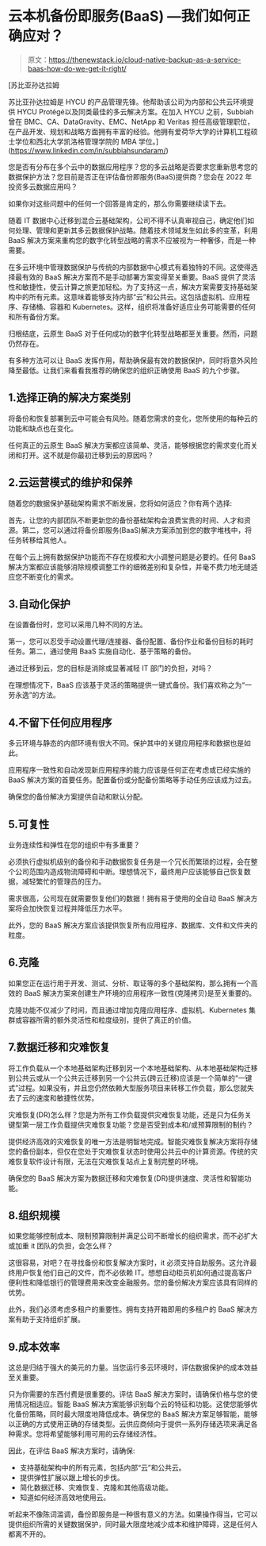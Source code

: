 # 云本机备份即服务(BaaS) —我们如何正确应对？

> 原文：<https://thenewstack.io/cloud-native-backup-as-a-service-baas-how-do-we-get-it-right/>

[](https://www.linkedin.com/in/subbiahsundaram/)

 [苏比亚孙达拉姆

苏比亚孙达拉姆是 HYCU 的产品管理先锋。他帮助该公司为内部和公共云环境提供 HYCU Protégé以及同类最佳的多云解决方案。在加入 HYCU 之前，Subbiah 曾在 BMC、CA、DataGravity、EMC、NetApp 和 Veritas 担任高级管理职位，在产品开发、规划和战略方面拥有丰富的经验。他拥有爱荷华大学的计算机工程硕士学位和西北大学凯洛格管理学院的 MBA 学位。](https://www.linkedin.com/in/subbiahsundaram/) [](https://www.linkedin.com/in/subbiahsundaram/)

您是否有分布在多个云中的数据应用程序？您的多云战略是否要求您重新思考您的数据保护方法？您目前是否正在评估备份即服务(BaaS)提供商？您会在 2022 年投资多云数据应用吗？

如果你对这些问题中的任何一个回答是肯定的，那么你需要继续读下去。

随着 IT 数据中心迁移到混合云基础架构，公司不得不认真审视自己，确定他们如何处理、管理和更新其多云数据保护战略。随着技术领域发生如此多的变革，利用 BaaS 解决方案来重构您的数字化转型战略的需求不应被视为一种奢侈，而是一种需要。

在多云环境中管理数据保护与传统的内部数据中心模式有着独特的不同。这使得选择最有效的 BaaS 解决方案而不是手动部署方案变得至关重要。BaaS 提供了灵活性和敏捷性，使云计算之旅更加轻松。为了支持这一点，解决方案需要支持基础架构中的所有元素。这意味着能够支持内部“云”和公共云。这包括虚拟机、应用程序、存储桶、容器和 Kubernetes。这样，组织将准备好适应业务可能需要的任何和所有备份方案。

归根结底，云原生 BaaS 对于任何成功的数字化转型战略都至关重要。然而，问题仍然存在。

有多种方法可以让 BaaS 发挥作用，帮助确保最有效的数据保护，同时将意外风险降至最低。让我们来看看我推荐的确保您的组织正确使用 BaaS 的九个步骤。

## 1.选择正确的解决方案类别

将备份和恢复部署到云中可能会有风险。随着您需求的变化，您所使用的每种云的功能和缺点也在变化。

任何真正的云原生 BaaS 解决方案都应该简单、灵活，能够根据您的需求变化而关闭和打开。这不就是你最初迁移到云的原因吗？

## 2.云运营模式的维护和保养

随着您的数据保护基础架构需求不断发展，您将如何适应？你有两个选择:

首先，让您的内部团队不断更新您的备份基础架构会浪费宝贵的时间、人才和资源。第二，您可以通过将备份即服务(BaaS)解决方案添加到您的数字堆栈中，将任务转移给其他人。

在每个云上拥有数据保护功能而不存在规模和大小调整问题是必要的。任何 BaaS 解决方案都应该能够消除规模调整工作的细微差别和复杂性，并毫不费力地无缝适应您不断变化的需求。

## 3.自动化保护

在设置备份时，您可以采用几种不同的方法。

第一，您可以忍受手动设置代理/连接器、备份配置、备份作业和备份目标的耗时任务。第二，通过使用 BaaS 实施自动化、基于策略的备份。

通过迁移到云，您的目标是消除或显著减轻 IT 部门的负担，对吗？

在理想情况下，BaaS 应该基于灵活的策略提供一键式备份。我们喜欢称之为“一劳永逸”的方法。

## 4.不留下任何应用程序

多云环境与静态的内部环境有很大不同。保护其中的关键应用程序和数据也是如此。

应用程序一致性和自动发现新应用程序的能力应该是任何正在考虑或已经实施的 BaaS 解决方案的首要任务。配置备份或分配备份策略等手动任务应该成为过去。

确保您的备份解决方案提供自动和默认分配。

## 5.可复性

业务连续性和弹性在您的组织中有多重要？

必须执行虚拟机级别的备份和手动数据恢复任务是一个冗长而繁琐的过程，会在整个公司范围内造成物流障碍和中断。理想情况下，最终用户应该能够自己恢复数据，减轻繁忙的管理员的压力。

需求很高，公司现在就需要恢复他们的数据！拥有易于使用的全自动 BaaS 解决方案将会加快恢复过程并降低压力水平。

此外，您的 BaaS 解决方案应该提供恢复所有应用程序、数据库、文件和文件夹的粒度。

## 6.克隆

如果您正在运行用于开发、测试、分析、取证等的多个基础架构，那么拥有一个高效的 BaaS 解决方案来创建生产环境的应用程序一致性(克隆拷贝)是至关重要的。

克隆功能不仅减少了时间，而且通过增加克隆应用程序、虚拟机、Kubernetes 集群或容器所需的额外灵活性和粒度级别，提供了真正的价值。

## 7.数据迁移和灾难恢复

将工作负载从一个本地基础架构迁移到另一个本地基础架构、从本地基础架构迁移到公共云或从一个公共云迁移到另一个公共云(跨云迁移)应该是一个简单的“一键式”过程。如果没有，并且您仍然依赖大型服务项目来转移工作负载，那么您就失去了云的速度和敏捷性优势。

灾难恢复(DR)怎么样？您是为所有工作负载提供灾难恢复功能，还是只为任务关键型第一层工作负载提供灾难恢复功能？您是否受到成本和/或预算限制的制约？

提供经济高效的灾难恢复的唯一方法是明智地完成。智能灾难恢复解决方案将存储您的备份副本，但仅在您处于灾难恢复状态时使用公共云中的计算资源。传统的灾难恢复软件设计有限，无法在灾难恢复站点上复制完整的环境。

确保您的 BaaS 解决方案为数据迁移和灾难恢复(DR)提供速度、灵活性和智能功能。

## 8.组织规模

如果您能够控制成本、限制预算限制并满足公司不断增长的组织需求，而不必扩大或加重 it 团队的负担，会怎么样？

这很容易，对吧？在寻找备份和恢复解决方案时，it 必须支持自助服务。这允许最终用户恢复他们自己的文件，而不必依赖 IT。想想自动柜员机如何通过提高客户便利性和降低银行的管理费用来改变金融服务。您的备份解决方案应该具有同样的优势。

此外，我们必须考虑多租户的重要性。拥有支持开箱即用的多租户的 BaaS 解决方案有助于支持组织扩展。

## 9.成本效率

这总是归结于强大的美元的力量。当您运行多云环境时，评估数据保护的成本效益至关重要。

只为你需要的东西付费是很重要的。评估 BaaS 解决方案时，请确保价格与您的使用情况相适应。智能 BaaS 解决方案能够识别每个云的特征和功能。这使您能够优化备份策略，同时最大限度地降低成本。确保您的 BaaS 解决方案足够智能，能够以正确的方式使用正确的存储类型。云供应商倾向于提供一系列存储选项来满足各种需求。您将希望能够利用可用的云存储经济性。

因此，在评估 BaaS 解决方案时，请确保:

*   支持基础架构中的所有元素，包括内部“云”和公共云。
*   提供弹性扩展以跟上增长的步伐。
*   简化数据迁移、灾难恢复、克隆和其他高级功能。
*   知道如何经济高效地使用云。

听起来不像陈词滥调，备份即服务是一种很有意义的方法。如果操作得当，它可以提供组织所需的关键数据保护，同时最大限度地减少成本和维护障碍，这是任何人都离不开的。

<svg xmlns:xlink="http://www.w3.org/1999/xlink" viewBox="0 0 68 31" version="1.1"><title>Group</title> <desc>Created with Sketch.</desc></svg>